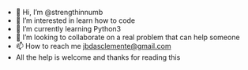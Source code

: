- 👋 Hi, I’m @strengthinnumb
- 👀 I’m interested in learn how to code
- 🌱 I’m currently learning Python3
- 💞️ I’m looking to collaborate on a real problem that can help someone
- 📫 How to reach me jbdasclemente@gmail.com
- All the help is welcome and thanks for reading this
<!---
strengthinnumb/strengthinnumb is a ✨ special ✨ repository because its `README.md` (this file) appears on your GitHub profile.
You can click the Preview link to take a look at your changes.
--->
